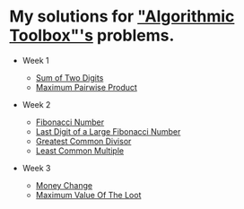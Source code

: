 # My solutions for ["Algorithmic Toolbox"'s](https://www.coursera.org/learn/algorithmic-toolbox/home/welcome) problems.

* Week 1
  - [Sum of Two Digits](https://github.com/valery-iv/algo-toolbox/tree/master/scr/W1/Sum%20of%20Two%20Digits)
  - [Maximum Pairwise Product](https://github.com/valery-iv/algo-toolbox/tree/master/scr/W1/Max%20Pairwise%20Product)
  
* Week 2
  - [Fibonacci Number](https://github.com/valery-iv/algo-toolbox/tree/master/scr/W2/Fibonacci%20Number)
  - [Last Digit of a Large Fibonacci Number](https://github.com/valery-iv/algo-toolbox/tree/master/scr/W2/Last%20Digit%20of%20a%20Large%20Fibonacci%20Number)
  - [Greatest Common Divisor](https://github.com/valery-iv/algo-toolbox/tree/master/scr/W2/Greatest%20Common%20Division)
  - [Least Common Multiple](https://github.com/valery-iv/algo-toolbox/tree/master/scr/W2/Least%20Common%20Multiple)
  
* Week 3
  - [Money Change](https://github.com/valery-iv/algo-toolbox/tree/master/scr/W3/Money%20Change)
  - [Maximum Value Of The Loot](https://github.com/valery-iv/algo-toolbox/tree/master/scr/W3/Maximum%20Value%20Of%20The%20Loot)
